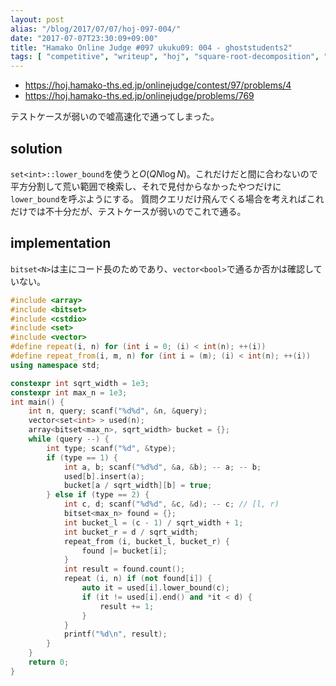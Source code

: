 ```yaml
---
layout: post
alias: "/blog/2017/07/07/hoj-097-004/"
date: "2017-07-07T23:30:09+09:00"
title: "Hamako Online Judge #097 ukuku09: 004 - ghoststudents2"
tags: [ "competitive", "writeup", "hoj", "square-root-decomposition", "lie", "optimization" ]
---
```


-   <https://hoj.hamako-ths.ed.jp/onlinejudge/contest/97/problems/4>
-   <https://hoj.hamako-ths.ed.jp/onlinejudge/problems/769>

テストケースが弱いので嘘高速化で通ってしまった。

## solution

`set<int>::lower_bound`を使うと$O(Q N \log N)$。これだけだと間に合わないので平方分割して荒い範囲で検索し、それで見付からなかったやつだけに`lower_bound`を呼ぶようにする。
質問クエリだけ飛んでくる場合を考えればこれだけでは不十分だが、テストケースが弱いのでこれで通る。

## implementation

`bitset<N>`は主にコード長のためであり、`vector<bool>`で通るか否かは確認していない。

``` c++
#include <array>
#include <bitset>
#include <cstdio>
#include <set>
#include <vector>
#define repeat(i, n) for (int i = 0; (i) < int(n); ++(i))
#define repeat_from(i, m, n) for (int i = (m); (i) < int(n); ++(i))
using namespace std;

constexpr int sqrt_width = 1e3;
constexpr int max_n = 1e3;
int main() {
    int n, query; scanf("%d%d", &n, &query);
    vector<set<int> > used(n);
    array<bitset<max_n>, sqrt_width> bucket = {};
    while (query --) {
        int type; scanf("%d", &type);
        if (type == 1) {
            int a, b; scanf("%d%d", &a, &b); -- a; -- b;
            used[b].insert(a);
            bucket[a / sqrt_width][b] = true;
        } else if (type == 2) {
            int c, d; scanf("%d%d", &c, &d); -- c; // [l, r)
            bitset<max_n> found = {};
            int bucket_l = (c - 1) / sqrt_width + 1;
            int bucket_r = d / sqrt_width;
            repeat_from (i, bucket_l, bucket_r) {
                found |= bucket[i];
            }
            int result = found.count();
            repeat (i, n) if (not found[i]) {
                auto it = used[i].lower_bound(c);
                if (it != used[i].end() and *it < d) {
                    result += 1;
                }
            }
            printf("%d\n", result);
        }
    }
    return 0;
}
```
